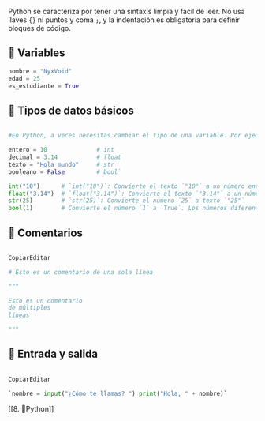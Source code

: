 Python se caracteriza por tener una sintaxis limpia y fácil de leer. No usa llaves `{}` ni puntos y coma `;`, y la indentación es obligatoria para definir bloques de código.

## 🔹 Variables

```python
nombre = "NyxVoid"
edad = 25
es_estudiante = True
```

## 🔹 Tipos de datos básicos
```python

#En Python, a veces necesitas cambiar el tipo de una variable. Por ejemplo, convertir un número en texto o un texto en número.

entero = 10              # int 
decimal = 3.14           # float 
texto = "Hola mundo"     # str 
booleano = False         # bool`

int("10")      # `int("10")`: Convierte el texto `"10"` a un número entero `10`.
float("3.14")  # `float("3.14")`: Convierte el texto `"3.14"` a un número decimal `3.14`
str(25)        # `str(25)`: Convierte el número `25` a texto `"25"`
bool(1)        # Convierte el número `1` a `True`. Los números diferentes de cero se consideran `True`
```
## 🔹 Comentarios

```python

CopiarEditar

# Esto es un comentario de una sola línea 

""" 

Esto es un comentario 
de múltiples
líneas

"""
```
## 🔹 Entrada y salida
```python

CopiarEditar

`nombre = input("¿Cómo te llamas? ") print("Hola, " + nombre)`


```

[[8. 🐍Python]]